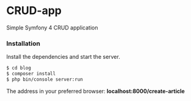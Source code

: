 # CRUD-app
Simple Symfony 4 CRUD application

### Installation

Install the dependencies and start the server.

```sh
$ cd blog
$ composer install
$ php bin/console server:run
```

The address in your preferred browser: **localhost:8000/create-article**

